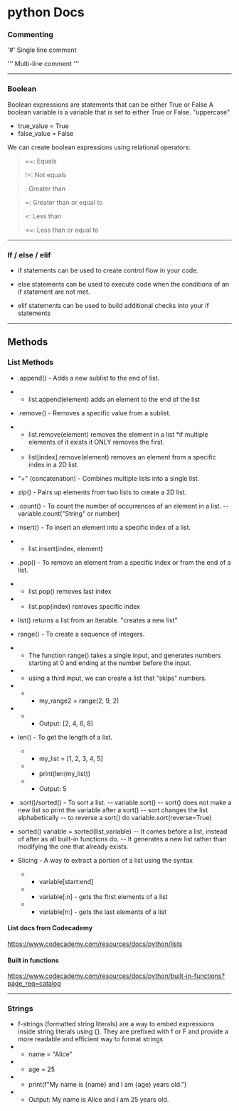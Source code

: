 # python Docs

### Commenting

'#' Single line comment

'''
Multi-line comment
'''

---

### Boolean

Boolean expressions are statements that can be either True or False
A boolean variable is a variable that is set to either True or False. "uppercase"

- true_value = True
- false_value = False

We can create boolean expressions using relational operators:

> ==: Equals

> !=: Not equals

> : Greater than

> =: Greater than or equal to

> <: Less than

> <=: Less than or equal to

---

### If / else / elif

- if statements can be used to create control flow in your code.

- else statements can be used to execute code when the conditions of an if statement are not met.

- elif statements can be used to build additional checks into your if statements

---

## Methods

### List Methods

- .append() - Adds a new sublist to the end of list.
- - list.append(element) adds an element to the end of the list

- .remove() - Removes a specific value from a sublist.
- - list.remove(element) removes the element in a list \*if multiple elements of it exists it ONLY removes the first.
- - list[index].remove(element) removes an element from a specific index in a 2D list.

- "+" (concatenation) - Combines multiple lists into a single list.

- zip() - Pairs up elements from two lists to create a 2D list.

- .count() - To count the number of occurrences of an element in a list.
  -- variable.count("String" or number)

- insert() - To insert an element into a specific index of a list.
- - list.insert(index, element)

- .pop() - To remove an element from a specific index or from the end of a list.
- - list.pop() removes last index
- - list.pop(index) removes specific index

- list() returns a list from an iterable. "creates a new list"

- range() - To create a sequence of integers.
- - The function range() takes a single input, and generates numbers starting at 0 and ending at the number before the input.
- - using a third input, we can create a list that “skips” numbers.
- - - my_range2 = range(2, 9, 2)
- - - Output: [2, 4, 6, 8]

- len() - To get the length of a list.

  - - my_list = [1, 2, 3, 4, 5]
  - - print(len(my_list))
  - - Output: 5

- .sort()/sorted() - To sort a list.
  -- variable.sort()
  -- sort() does not make a new list so print the variable after a sort()
  -- sort changes the list alphabetically
  -- to reverse a sort() do variable.sort(reverse=True)

- sorted()
  variable = sorted(list_variable)
  -- It comes before a list, instead of after as all built-in functions do.
  -- It generates a new list rather than modifying the one that already exists.

- Slicing - A way to extract a portion of a list using the syntax
  - - variable[start:end]
  - - variable[:n] - gets the first elements of a list
  - - variable[n:] - gets the last elements of a list

#### List docs from Codecademy

https://www.codecademy.com/resources/docs/python/lists

#### Built in functions

https://www.codecademy.com/resources/docs/python/built-in-functions?page_req=catalog

---

### Strings

- f-strings (formatted string literals) are a way to embed expressions inside string literals using {}. They are prefixed with f or F and provide a more readable and efficient way to format strings
- - name = "Alice"
- - age = 25
- - print(f"My name is {name} and I am {age} years old.")
- - Output: My name is Alice and I am 25 years old.
